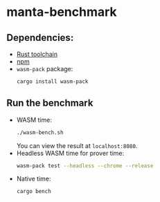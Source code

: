 # manta-benchmark

## Dependencies:
* [Rust toolchain](https://www.rust-lang.org/tools/install)
* [npm](https://www.npmjs.com/get-npm)
* `wasm-pack` package:
    ```bash
    cargo install wasm-pack
    ```

## Run the benchmark
* WASM time:
    ```bash
    ./wasm-bench.sh
    ```
    You can view the result at `localhost:8080`.
* Headless WASM time for prover time:
    ```bash
    wasm-pack test --headless --chrome --release
    ```
* Native time:
    ```bash
    cargo bench
    ```
